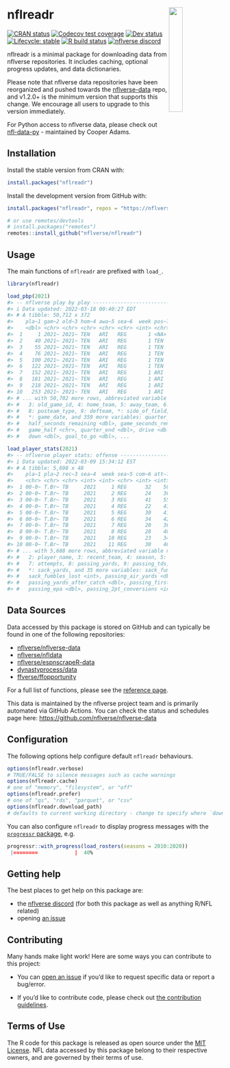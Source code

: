 
<!-- README.md is generated from README.Rmd. Please edit that file -->

# nflreadr <a href='https://nflreadr.nflverse.com'><img src='man/figures/logo.svg' align="right" width="25%" min-width="120px" /></a>

<!-- badges: start -->

[![CRAN
status](https://img.shields.io/cran/v/nflreadr?style=flat-square&logo=R&label=CRAN)](https://CRAN.R-project.org/package=nflreadr)
[![Codecov test
coverage](https://img.shields.io/codecov/c/github/nflverse/nflreadr?label=codecov&style=flat-square&logo=codecov)](https://app.codecov.io/gh/nflverse/nflreadr?branch=main)
[![Dev
status](https://img.shields.io/github/r-package/v/nflverse/nflreadr/main?label=dev%20version&style=flat-square&logo=github)](https://nflreadr.nflverse.com/)
[![Lifecycle:
stable](https://img.shields.io/badge/lifecycle-stable-green.svg?style=flat-square)](https://lifecycle.r-lib.org/articles/stages.html)
[![R build
status](https://img.shields.io/github/workflow/status/nflverse/nflreadr/R-CMD-check?label=R%20check&style=flat-square&logo=github)](https://github.com/nflverse/nflreadr/actions)
[![nflverse
discord](https://img.shields.io/discord/789805604076126219?color=7289da&label=nflverse%20discord&logo=discord&logoColor=fff&style=flat-square)](https://discord.com/invite/5Er2FBnnQa)

<!-- badges: end -->

nflreadr is a minimal package for downloading data from nflverse
repositories. It includes caching, optional progress updates, and data
dictionaries.

Please note that nflverse data repositories have been reorganized and
pushed towards the
[nflverse-data](https://github.com/nflverse/nflverse-data) repo, and
v1.2.0+ is the minimum version that supports this change. We encourage
all users to upgrade to this version immediately.

For Python access to nflverse data, please check out
[nfl-data-py](https://pypi.org/project/nfl-data-py/) - maintained by
Cooper Adams.

## Installation

Install the stable version from CRAN with:

``` r
install.packages("nflreadr")
```

Install the development version from GitHub with:

``` r
install.packages("nflreadr", repos = "https://nflverse.r-universe.dev")

# or use remotes/devtools
# install.packages("remotes")
remotes::install_github("nflverse/nflreadr")
```

## Usage

The main functions of `nflreadr` are prefixed with `load_`.

``` r
library(nflreadr)

load_pbp(2021)
#> -- nflverse play by play -------------------------------------------------------
#> i Data updated: 2022-03-18 00:40:27 EDT
#> # A tibble: 50,712 x 372
#>    pla~1 gam~2 old~3 hom~4 awa~5 sea~6  week pos~7 pos~8 def~9 sid~* yar~* gam~*
#>    <dbl> <chr> <chr> <chr> <chr> <chr> <int> <chr> <chr> <chr> <chr> <dbl> <chr>
#>  1     1 2021~ 2021~ TEN   ARI   REG       1 <NA>  <NA>  <NA>  <NA>     NA 2021~
#>  2    40 2021~ 2021~ TEN   ARI   REG       1 TEN   home  ARI   ARI      35 2021~
#>  3    55 2021~ 2021~ TEN   ARI   REG       1 TEN   home  ARI   TEN      75 2021~
#>  4    76 2021~ 2021~ TEN   ARI   REG       1 TEN   home  ARI   TEN      78 2021~
#>  5   100 2021~ 2021~ TEN   ARI   REG       1 TEN   home  ARI   TEN      75 2021~
#>  6   122 2021~ 2021~ TEN   ARI   REG       1 TEN   home  ARI   TEN      75 2021~
#>  7   152 2021~ 2021~ TEN   ARI   REG       1 ARI   away  TEN   ARI      61 2021~
#>  8   181 2021~ 2021~ TEN   ARI   REG       1 ARI   away  TEN   TEN      23 2021~
#>  9   218 2021~ 2021~ TEN   ARI   REG       1 ARI   away  TEN   TEN      31 2021~
#> 10   253 2021~ 2021~ TEN   ARI   REG       1 ARI   away  TEN   TEN      30 2021~
#> # ... with 50,702 more rows, abbreviated variable names 1: play_id, 2: game_id,
#> #   3: old_game_id, 4: home_team, 5: away_team, 6: season_type, 7: posteam,
#> #   8: posteam_type, 9: defteam, *: side_of_field, *: yardline_100,
#> #   *: game_date, and 359 more variables: quarter_seconds_remaining <dbl>,
#> #   half_seconds_remaining <dbl>, game_seconds_remaining <dbl>,
#> #   game_half <chr>, quarter_end <dbl>, drive <dbl>, sp <dbl>, qtr <dbl>,
#> #   down <dbl>, goal_to_go <dbl>, ...

load_player_stats(2021)
#> -- nflverse player stats: offense ----------------------------------------------
#> i Data updated: 2022-03-09 15:34:12 EST
#> # A tibble: 5,698 x 48
#>    pla~1 pla~2 rec~3 sea~4  week sea~5 com~6 att~7 pas~8 pas~9 int~* sacks sac~*
#>    <chr> <chr> <chr> <int> <int> <chr> <int> <int> <dbl> <int> <dbl> <dbl> <dbl>
#>  1 00-0~ T.Br~ TB     2021     1 REG      32    50   379     4     2     0     0
#>  2 00-0~ T.Br~ TB     2021     2 REG      24    36   276     5     0     3    17
#>  3 00-0~ T.Br~ TB     2021     3 REG      41    55   432     1     0     3    21
#>  4 00-0~ T.Br~ TB     2021     4 REG      22    43   269     0     0     1     8
#>  5 00-0~ T.Br~ TB     2021     5 REG      30    41   411     5     0     2    15
#>  6 00-0~ T.Br~ TB     2021     6 REG      34    42   297     2     1     0     0
#>  7 00-0~ T.Br~ TB     2021     7 REG      20    36   211     4     0     0     0
#>  8 00-0~ T.Br~ TB     2021     8 REG      28    40   375     4     2     3    25
#>  9 00-0~ T.Br~ TB     2021    10 REG      23    34   220     2     2     0     0
#> 10 00-0~ T.Br~ TB     2021    11 REG      30    46   307     2     1     0     0
#> # ... with 5,688 more rows, abbreviated variable names 1: player_id,
#> #   2: player_name, 3: recent_team, 4: season, 5: season_type, 6: completions,
#> #   7: attempts, 8: passing_yards, 9: passing_tds, *: interceptions,
#> #   *: sack_yards, and 35 more variables: sack_fumbles <int>,
#> #   sack_fumbles_lost <int>, passing_air_yards <dbl>,
#> #   passing_yards_after_catch <dbl>, passing_first_downs <dbl>,
#> #   passing_epa <dbl>, passing_2pt_conversions <int>, pacr <dbl>, ...
```

## Data Sources

Data accessed by this package is stored on GitHub and can typically be
found in one of the following repositories:

-   [nflverse/nflverse-data](https://github.com/nflverse/nflverse-data)
-   [nflverse/nfldata](https://github.com/nflverse/nfldata)
-   [nflverse/espnscrapeR-data](https://github.com/nflverse/espnscrapeR-data)
-   [dynastyprocess/data](https://github.com/dynastyprocess/data)
-   [ffverse/ffopportunity](https://github.com/ffverse/ffopportunity)

For a full list of functions, please see the [reference
page](https://nflreadr.nflverse.com/reference/index.html).

This data is maintained by the nflverse project team and is primarily
automated via GitHub Actions. You can check the status and schedules
page here: <https://github.com/nflverse/nflverse-data>

## Configuration

The following options help configure default `nflreadr` behaviours.

``` r
options(nflreadr.verbose) 
# TRUE/FALSE to silence messages such as cache warnings
options(nflreadr.cache) 
# one of "memory", "filesystem", or "off"
options(nflreadr.prefer) 
# one of "qs", "rds", "parquet", or "csv"
options(nflreadr.download_path)
# defaults to current working directory - change to specify where `download_nflverse()` places data.
```

You can also configure `nflreadr` to display progress messages with the
[`progressr` package](https://progressr.futureverse.org), e.g.

``` r
progressr::with_progress(load_rosters(seasons = 2010:2020))
 |========            |  40%
```

## Getting help

The best places to get help on this package are:

-   the [nflverse discord](https://discord.com/invite/5Er2FBnnQa) (for
    both this package as well as anything R/NFL related)
-   opening [an
    issue](https://github.com/nflverse/nflreadr/issues/new/choose)

## Contributing

Many hands make light work! Here are some ways you can contribute to
this project:

-   You can [open an
    issue](https://github.com/nflverse/nflreadr/issues/new/choose) if
    you’d like to request specific data or report a bug/error.

-   If you’d like to contribute code, please check out [the contribution
    guidelines](https://nflreadr.nflverse.com/CONTRIBUTING.html).

## Terms of Use

The R code for this package is released as open source under the [MIT
License](https://nflreadr.nflverse.com/LICENSE.html). NFL data accessed
by this package belong to their respective owners, and are governed by
their terms of use.
